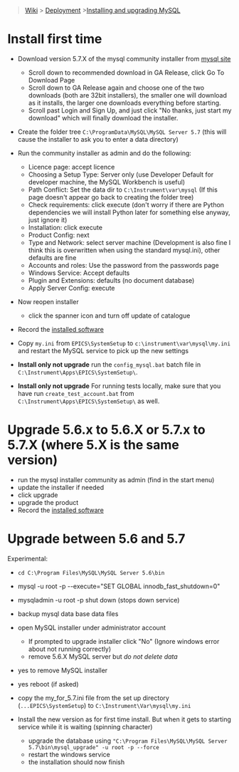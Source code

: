 > [Wiki](Home) > [Deployment](Deployment) >[Installing and upgrading MySQL](Installing-and-Upgrading-MySQL)

# Install first time

- Download version 5.7.X of the mysql community installer from [mysql site](https://dev.mysql.com/downloads/mysql/5.7.html#downloads)
    - Scroll down to recommended download in GA Release, click Go To Download Page
    - Scroll down to GA Release again and choose one of the two downloads (both are 32bit installers), the smaller one will download as it installs, the larger one downloads everything before starting.
    - Scroll past Login and Sign Up, and just click "No thanks, just start my download" which will finally download the installer.
- Create the folder tree `C:\ProgramData\MySQL\MySQL Server 5.7` (this will cause the installer to ask you to enter a data directory)
- Run the community installer as admin and do the following:
    - Licence page: accept licence
    - Choosing a Setup Type: Server only (use Developer Default for developer machine, the MySQL Workbench is useful)
    - Path Conflict: Set the data dir to `C:\Instrument\var\mysql` (If this page doesn't appear go back to creating the folder tree)
    - Check requirements: click execute (don't worry if there are Python dependencies we will install Python later for something else anyway, just ignore it)
    - Installation: click execute
    - Product Config: next
    - Type and Network: select server machine (Development is also fine I think this is overwritten when using the standard mysql.ini), other defaults are fine
    - Accounts and roles: Use the password from the passwords page
    - Windows Service: Accept defaults
    - Plugin and Extensions: defaults (no document database)
    - Apply Server Config: execute
- Now reopen installer
    - click the spanner icon and turn off update of catalogue
- Record the [installed software](https://github.com/ISISComputingGroup/IBEX/wiki/installed-software)

- Copy `my.ini` from `EPICS\SystemSetup` to `c:\instrument\var\mysql\my.ini` and restart the MySQL service to pick up the new settings

- **Install only not upgrade** run the `config_mysql.bat` batch file in `C:\Instrument\Apps\EPICS\SystemSetup\`.
- **Install only not upgrade** For running tests locally, make sure that you have run `create_test_account.bat` from `C:\Instrument\Apps\EPICS\SystemSetup\` as well.

# Upgrade 5.6.x to 5.6.X or 5.7.x to 5.7.X (where 5.X is the same version)

- run the mysql installer community as admin (find in the start menu)
- update the installer if needed
- click upgrade
- upgrade the product
- Record the [installed software](https://github.com/ISISComputingGroup/IBEX/wiki/installed-software)

# Upgrade between 5.6 and 5.7

Experimental:

- `cd C:\Program Files\MySQL\MySQL Server 5.6\bin`
- mysql -u root -p --execute="SET GLOBAL innodb_fast_shutdown=0"
- mysqladmin -u root -p shut
down (stops down service)
- backup mysql data base data files

- open MySQL installer under administrator account
  - If prompted to upgrade installer click "No" (Ignore windows error about not running correctly)
  - remove 5.6.X MySQL server but *do not delete data*
- yes to remove MySQL installer
- yes reboot (if asked)
- copy the my_for_5.7.ini file from the set up directory (`...EPICS\SystemSetup`) to `C:\Instrument\Var\mysql\my.ini`
- Install the new version as for first time install. But when it gets to starting service while it is waiting (spinning character)
    - upgrade the database using `"C:\Program Files\MySQL\MySQL Server 5.7\bin\mysql_upgrade" -u root -p --force`
    - restart the windows service
    - the installation should now finish
